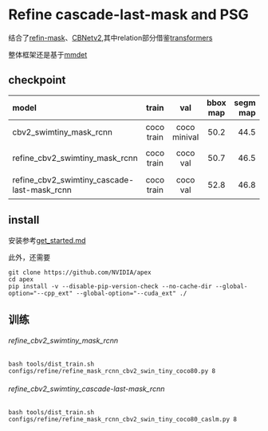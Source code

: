 # Refine cascade-last-mask and PSG

结合了[refin-mask](https://github.com/zhanggang001/RefineMask)、[CBNetv2](https://github.com/VDIGPKU/CBNetV2),其中relation部分借鉴[transformers](https://github.com/huggingface/transformers)

整体框架还是基于[mmdet](https://github.com/open-mmlab/mmdetection)








## checkpoint
|model |train|val| bbox map | segm map | checkpoint|
|:--- | :-----: |:-----: |:-----: | ----: | :----:|
|cbv2_swimtiny_mask_rcnn|coco train|coco minival|50.2|44.5|[链接](https://github.com/CBNetwork/storage/releases/download/v1.0.0/mask_rcnn_cbv2_swin_tiny_patch4_window7_mstrain_480-800_adamw_3x_coco.pth.zip)(from [repo](https://github.com/VDIGPKU/CBNetV2))|
|refine_cbv2_swimtiny_mask_rcnn|coco train|coco val|50.7|46.5|[链接](https://cloud.189.cn/t/iMbINfRRfER3)(访问码:fj4k)|
|refine_cbv2_swimtiny_cascade-last-mask_rcnn |coco train|coco val| 52.8 |46.8| [链接](https://cloud.189.cn/t/BJBZjanuERR3)(访问码:qr0n)

## install
安装参考[get_started.md](https://github.com/open-mmlab/mmdetection/blob/master/docs/en/get_started.md)

此外，还需要
```
git clone https://github.com/NVIDIA/apex
cd apex
pip install -v --disable-pip-version-check --no-cache-dir --global-option="--cpp_ext" --global-option="--cuda_ext" ./
```



## 训练

###### refine_cbv2_swimtiny_mask_rcnn
```
bash tools/dist_train.sh configs/refine/refine_mask_rcnn_cbv2_swin_tiny_coco80.py 8 
```

###### refine_cbv2_swimtiny_cascade-last-mask_rcnn
```
bash tools/dist_train.sh configs/refine/refine_mask_rcnn_cbv2_swin_tiny_coco80_caslm.py 8 
```


